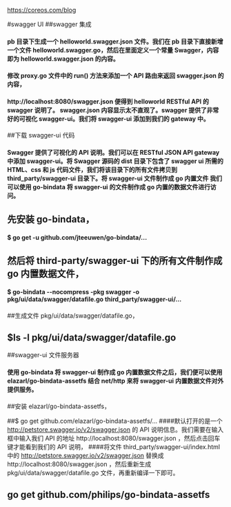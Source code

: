 https://coreos.com/blog

#swagger UI
##swagger 集成
 #### pb 目录下生成一个 helloworld.swagger.json 文件。我们在 pb 目录下直接新增一个文件 helloworld.swagger.go，然后在里面定义一个常量 Swagger，内容即为 helloworld.swagger.json 的内容。
 #### 修改 proxy.go 文件中的 run() 方法来添加一个 API 路由来返回 swagger.json 的内容，
 ####  http://localhost:8080/swagger.json 便得到 helloworld RESTful API 的 swagger 说明了。 swagger.json 内容显示太不直观了。swagger 提供了非常好的可视化 swagger-ui。我们将 swagger-ui 添加到我们的 gateway 中。

##下载 swagger-ui 代码

 #### Swagger 提供了可视化的 API 说明。我们可以在 RESTful JSON API gateway 中添加 swagger-ui。将 Swagger 源码的 dist 目录下包含了 swagger ui 所需的 HTML、css 和 js 代码文件，我们将该目录下的所有文件拷贝到 third_party/swagger-ui 目录下。将 swagger-ui 文件制作成 go 内置文件 我们可以使用 go-bindata 将 swagger-ui 的文件制作成 go 内置的数据文件进行访问。

## 先安装 go-bindata，

 #### $ go get -u github.com/jteeuwen/go-bindata/...
## 然后将 third-party/swagger-ui 下的所有文件制作成 go 内置数据文件，

 #### $ go-bindata --nocompress -pkg swagger -o pkg/ui/data/swagger/datafile.go third_party/swagger-ui/...
##生成文件 pkg/ui/data/swagger/datafile.go，

## $ls -l pkg/ui/data/swagger/datafile.go 
##swagger-ui 文件服务器

 #### 使用 go-bindata 将 swagger-ui 制作成 go 内置数据文件之后，我们便可以使用 elazarl/go-bindata-assetfs 结合 net/http 来将 swagger-ui 内置数据文件对外提供服务。

##安装 elazarl/go-bindata-assetfs，

##$ go get github.com/elazarl/go-bindata-assetfs/...
####默认打开的是一个 http://petstore.swagger.io/v2/swagger.json 的 API 说明信息。我们需要在输入框中输入我们 API 的地址 http://localhost:8080/swagger.json ，然后点击回车键才能看到我们的 API 说明，
####将文件 third_party/swagger-ui/index.html 中的 http://petstore.swagger.io/v2/swagger.json 替换成 http://localhost:8080/swagger.json ，然后重新生成 pkg/ui/data/swagger/datafile.go 文件，再重新编译一下即可。

## go get github.com/philips/go-bindata-assetfs

